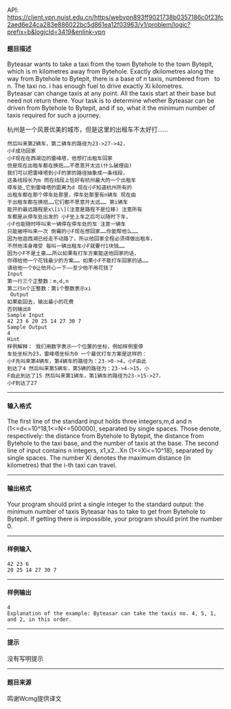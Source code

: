 API: https://client.vpn.nuist.edu.cn/https/webvpn893ff9021738b0357186c0f23fc2aed6e24ca283e886022bc5d861ea12f03963/v1/problem/logic?prefix=b&logicId=3419&enlink-vpn

#### 题目描述

Byteasar wants to take a taxi from the town Bytehole to the town Bytepit, which is m kilometres away from Bytehole. Exactly dkilometres along the way from Bytehole to Bytepit, there is a base of n taxis, numbered from   to n. The taxi no. i has enough fuel to drive exactly Xi kilometres.  
Byteasar can change taxis at any point. All the taxis start at their base but need not return there. Your task is to determine whether Byteasar can be driven from Bytehole to Bytepit, and if so, what it the minimum number of taxis required for such a journey.  

杭州是一个风景优美的城市，但是这里的出租车不太好打……

```
然后叫来第2辆车，第二辆车的路径为23->27->42，
小F成功回家  
小F现在在西湖边的雷峰塔，他想打出租车回家 
但是现在出租车都在换班……不愿意开太远(什么破理由) 
我们可以把雷峰塔到小F的家的路径抽象成一条线段，
这条线段长为m 而在线段上恰好有杭州最大的一个出租车
停车处,它到雷峰塔的距离为d 现在小F知道杭州所有的
出租车都在那个停车处那里，停车处那里有n辆车 现在由
于出租车都在换班……它们都不愿意开太远…… 第i辆车
能开的最远路程是x\[i\](注意是路程不是位移) 注意所有
车都是从停车处出发的 小F坐上车之后可以随时下车，
小F也能随时呼叫来一辆停在停车处的车 注意一辆车
只能被呼叫来一次 倒霉的小F现在想回家……你能帮他么…… 
因为他逛西湖已经走不动路了，所以他回家全程必须得做出租车，
不然他浑身难受 每叫一辆出租车小F就要付1块钱…… 
因为小F不是土豪……所以如果有打车方案能送他回家的话，
你得给他一个花钱最少的方案…… 如果小F不能打车回家的话……
请给他一个0让他开心一下——至少他不用花钱了 
Input 
第一行三个正整数：m,d,n 
第二行n个正整数：第i个整数表示xi
 Output 
如果能回去，输出最小的花费 
否则输出0 
Sample Input 
42 23 6 20 25 14 27 30 7 
Sample Output 
4 
Hint 
样例解释： 我们用数字表示一个位置的坐标，例如样例里停
车处坐标为23，雷峰塔坐标为0 一个最优打车方案是这样的： 
小F先叫来第4辆车，第4辆车的路径为：23->0->4，小F由此
到达了4 然后叫来第5辆车，第5辆的路径为：23->4->15，小
F由此到达了15 然后叫来第1辆车，第1辆车的路径为23->15->27，
小F到达了27 
```

---

#### 输入格式

The first line of the standard input holds three integers,m,d and n (1<=d<=10^18,1<=N<=500000), separated by single spaces. Those denote, respectively: the distance from Bytehole to Bytepit, the distance from Bytehole to the taxi base, and the number of taxis at the base. The second line of input contains n integers, x1,x2…Xn (1<=Xi<=10^18), separated by single spaces. The number Xi denotes the maximum distance (in kilometres) that the i-th taxi can travel.  

---

#### 输出格式

Your program should print a single integer to the standard output: the minimum number of taxis Byteasar has to take to get from Bytehole to Bytepit. If getting there is impossible, your program should print the number 0.  

---

#### 样例输入
```
42 23 6
20 25 14 27 30 7

```

---

#### 样例输出
```
4
Explanation of the example: Byteasar can take the taxis no. 4, 5, 1, and 2, in this order.
```

---

#### 提示

没有写明提示

---

#### 题目来源

鸣谢Wcmg提供译文